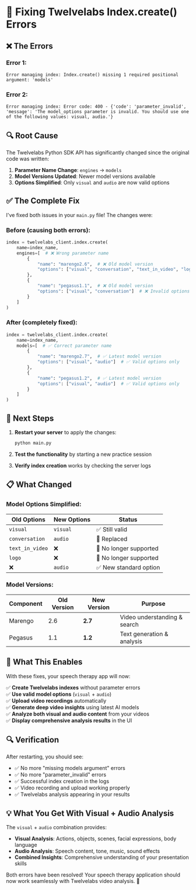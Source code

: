 # 🔧 Fixing Twelvelabs Index.create() Errors

## ❌ **The Errors**

### Error 1:
```
Error managing index: Index.create() missing 1 required positional argument: 'models'
```

### Error 2:
```
Error managing index: Error code: 400 - {'code': 'parameter_invalid', 'message': 'The model_options parameter is invalid. You should use one of the following values: visual, audio.'}
```

## 🔍 **Root Cause**
The Twelvelabs Python SDK API has significantly changed since the original code was written:

1. **Parameter Name Change**: `engines` → `models`
2. **Model Versions Updated**: Newer model versions available
3. **Options Simplified**: Only `visual` and `audio` are now valid options

## ✅ **The Complete Fix**

I've fixed both issues in your `main.py` file! The changes were:

### **Before** (causing both errors):
```python
index = twelvelabs_client.index.create(
    name=index_name,
    engines=[  # ❌ Wrong parameter name
        {
            "name": "marengo2.6",  # ❌ Old model version
            "options": ["visual", "conversation", "text_in_video", "logo"]  # ❌ Invalid options
        },
        {
            "name": "pegasus1.1",  # ❌ Old model version
            "options": ["visual", "conversation"]  # ❌ Invalid options
        }
    ]
)
```

### **After** (completely fixed):
```python
index = twelvelabs_client.index.create(
    name=index_name,
    models=[  # ✅ Correct parameter name
        {
            "name": "marengo2.7",  # ✅ Latest model version
            "options": ["visual", "audio"]  # ✅ Valid options only
        },
        {
            "name": "pegasus1.2",  # ✅ Latest model version
            "options": ["visual", "audio"]  # ✅ Valid options only
        }
    ]
)
```

## 🚀 **Next Steps**

1. **Restart your server** to apply the changes:
   ```bash
   python main.py
   ```

2. **Test the functionality** by starting a new practice session

3. **Verify index creation** works by checking the server logs

## 📋 **What Changed**

### Model Options Simplified:
| Old Options | New Options | Status |
|-------------|-------------|---------|
| `visual` | `visual` | ✅ Still valid |
| `conversation` | `audio` | 🔄 Replaced |
| `text_in_video` | ❌ | 🚫 No longer supported |
| `logo` | ❌ | 🚫 No longer supported |
| ❌ | `audio` | ✅ New standard option |

### Model Versions:
| Component | Old Version | New Version | Purpose |
|-----------|-------------|-------------|---------|
| Marengo | 2.6 | **2.7** | Video understanding & search |
| Pegasus | 1.1 | **1.2** | Text generation & analysis |

## 🎯 **What This Enables**

With these fixes, your speech therapy app will now:

✅ **Create Twelvelabs indexes** without parameter errors  
✅ **Use valid model options** (`visual` + `audio`)  
✅ **Upload video recordings** automatically  
✅ **Generate deep video insights** using latest AI models  
✅ **Analyze both visual and audio content** from your videos  
✅ **Display comprehensive analysis results** in the UI  

## 🔍 **Verification**

After restarting, you should see:
- ✅ No more "missing models argument" errors
- ✅ No more "parameter_invalid" errors  
- ✅ Successful index creation in the logs
- ✅ Video recording and upload working properly
- ✅ Twelvelabs analysis appearing in your results

## 💡 **What You Get With Visual + Audio Analysis**

The `visual` + `audio` combination provides:

- **Visual Analysis**: Actions, objects, scenes, facial expressions, body language
- **Audio Analysis**: Speech content, tone, music, sound effects
- **Combined Insights**: Comprehensive understanding of your presentation skills

Both errors have been resolved! Your speech therapy application should now work seamlessly with Twelvelabs video analysis. 🎉